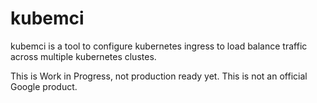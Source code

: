 # kubemci

kubemci is a tool to configure kubernetes ingress to load balance traffic across
multiple kubernetes clustes.

This is Work in Progress, not production ready yet.
This is not an official Google product.
